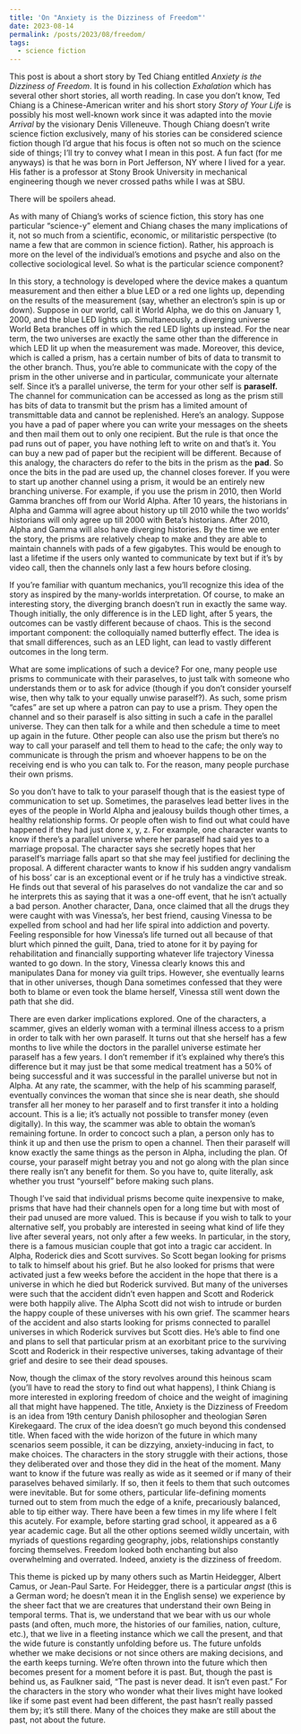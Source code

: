 ```yaml
---
title: 'On "Anxiety is the Dizziness of Freedom"'
date: 2023-08-14
permalink: /posts/2023/08/freedom/
tags:
  - science fiction
---
```


This post is about a short story by Ted Chiang entitled _Anxiety is the Dizziness of Freedom_. It is found in his collection _Exhalation_ which has several other short stories, all worth reading. In case you don’t know, Ted Chiang is a Chinese-American writer and his short story _Story of Your Life_ is possibly his most well-known work since it was adapted into the movie _Arrival_ by the visionary Denis Villeneuve. Though Chiang doesn’t write science fiction exclusively, many of his stories can be considered science fiction though I’d argue that his focus is often not so much on the science side of things; I’ll try to convey what I mean in this post. A fun fact (for me anyways) is that he was born in Port Jefferson, NY where I lived for a year. His father is a professor at Stony Brook University in mechanical engineering though we never crossed paths while I was at SBU. 

There will be spoilers ahead.

As with many of Chiang’s works of science fiction, this story has one particular “science-y” element and Chiang chases the many implications of it, not so much from a scientific, economic, or militaristic perspective (to name a few that are common in science fiction). Rather, his approach is more on the level of the individual’s emotions and psyche and also on the collective sociological level. So what is the particular science component? 

In this story, a technology is developed where the device makes a quantum measurement and then either a blue LED or a red one lights up, depending on the results of the measurement (say, whether an electron’s spin is up or down). Suppose in our world, call it World Alpha, we do this on January 1, 2000, and the blue LED lights up. Simultaneously, a diverging universe World Beta branches off in which the red LED lights up instead. For the near term, the two universes are exactly the same other than the difference in which LED lit up when the measurement was made. Moreover, this device, which is called a prism, has a certain number of bits of data to transmit to the other branch. Thus, you’re able to communicate with the copy of the prism in the other universe and in particular, communicate your alternate self. Since it’s a parallel universe, the term for your other self is **paraself.** The channel for communication can be accessed as long as the prism still has bits of data to transmit but the prism has a limited amount of transmittable data and cannot be replenished. Here’s an analogy. Suppose you have a pad of paper where you can write your messages on the sheets and then mail them out to only one recipient. But the rule is that once the pad runs out of paper, you have nothing left to write on and that’s it. You can buy a new pad of paper but the recipient will be different. Because of this analogy, the characters do refer to the bits in the prism as the **pad**. So once the bits in the pad are used up, the channel closes forever. If you were to start up another channel using a prism, it would be an entirely new branching universe. For example, if you use the prism in 2010, then World Gamma branches off from our World Alpha. After 10 years, the historians in Alpha and Gamma will agree about history up till 2010 while the two worlds’ historians will only agree up till 2000 with Beta’s historians. After 2010, Alpha and Gamma will also have diverging histories. By the time we enter the story, the prisms are relatively cheap to make and they are able to maintain channels with pads of a few gigabytes. This would be enough to last a lifetime if the users only wanted to communicate by text but if it’s by video call, then the channels only last a few hours before closing.

If you’re familiar with quantum mechanics, you’ll recognize this idea of the story as inspired by the many-worlds interpretation. Of course, to make an interesting story, the diverging branch doesn’t run in exactly the same way. Though initially, the only difference is in the LED light, after 5 years, the outcomes can be vastly different because of chaos. This is the second important component: the colloquially named butterfly effect. The idea is that small differences, such as an LED light, can lead to vastly different outcomes in the long term.

What are some implications of such a device? For one, many people use prisms to communicate with their paraselves, to just talk with someone who understands them or to ask for advice (though if you don’t consider yourself wise, then why talk to your equally unwise paraself?). As such, some prism “cafes” are set up where a patron can pay to use a prism. They open the channel and so their paraself is also sitting in such a cafe in the parallel universe. They can then talk for a while and then schedule a time to meet up again in the future. Other people can also use the prism but there’s no way to call your paraself and tell them to head to the cafe; the only way to communicate is through the prism and whoever happens to be on the receiving end is who you can talk to. For the reason, many people purchase their own prisms.

So you don’t have to talk to your paraself though that is the easiest type of communication to set up. Sometimes, the paraselves lead better lives in the eyes of the people in World Alpha and jealousy builds though other times, a healthy relationship forms. Or people often wish to find out what could have happened if they had just done x, y, z. For example, one character wants to know if there’s a parallel universe where her paraself had said yes to a marriage proposal. The character says she secretly hopes that her paraself’s marriage falls apart so that she may feel justified for declining the proposal. A different character wants to know if his sudden angry vandalism of his boss’ car is an exceptional event or if he truly has a vindictive streak. He finds out that several of his paraselves do not vandalize the car and so he interprets this as saying that it was a one-off event, that he isn’t actually a bad person. Another character, Dana, once claimed that all the drugs they were caught with was Vinessa’s, her best friend, causing Vinessa to be expelled from school and had her life spiral into addiction and poverty. Feeling responsible for how Vinessa’s life turned out all because of that blurt which pinned the guilt, Dana, tried to atone for it by paying for rehabilitation and financially supporting whatever life trajectory Vinessa wanted to go down. In the story, Vinessa clearly knows this and manipulates Dana for money via guilt trips. However, she eventually learns that in other universes, though Dana sometimes confessed that they were both to blame or even took the blame herself, Vinessa still went down the path that she did. 

There are even darker implications explored. One of the characters, a scammer, gives an elderly woman with a terminal illness access to a prism in order to talk with her own paraself. It turns out that she herself has a few months to live while the doctors in the parallel universe estimate her paraself has a few years. I don’t remember if it’s explained why there’s this difference but it may just be that some medical treatment has a 50% of being successful and it was successful in the parallel universe but not in Alpha. At any rate, the scammer, with the help of his scamming paraself, eventually convinces the woman that since she is near death, she should transfer all her money to her paraself and to first transfer it into a holding account. This is a lie; it’s actually not possible to transfer money (even digitally). In this way, the scammer was able to obtain the woman’s remaining fortune. In order to concoct such a plan, a person only has to think it up and then use the prism to open a channel. Then their paraself will know exactly the same things as the person in Alpha, including the plan. Of course, your paraself might betray you and not go along with the plan since there really isn’t any benefit for them. So you have to, quite literally, ask whether you trust “yourself” before making such plans.

Though I’ve said that individual prisms become quite inexpensive to make, prisms that have had their channels open for a long time but with most of their pad unused are more valued. This is because if you wish to talk to your alternative self, you probably are interested in seeing what kind of life they live after several years, not only after a few weeks. In particular, in the story, there is a famous musician couple that got into a tragic car accident. In Alpha, Roderick dies and Scott survives. So Scott began looking for prisms to talk to himself about his grief. But he also looked for prisms that were activated just a few weeks before the accident in the hope that there is a universe in which he died but Roderick survived. But many of the universes were such that the accident didn’t even happen and Scott and Roderick were both happily alive. The Alpha Scott did not wish to intrude or burden the happy couple of these universes with his own grief. The scammer hears of the accident and also starts looking for prisms connected to parallel universes in which Roderick survives but Scott dies. He’s able to find one and plans to sell that particular prism at an exorbitant price to the surviving Scott and Roderick in their respective universes, taking advantage of their grief and desire to see their dead spouses.

Now, though the climax of the story revolves around this heinous scam (you’ll have to read the story to find out what happens), I think Chiang is more interested in exploring freedom of choice and the weight of imagining all that might have happened. The title, Anxiety is the Dizziness of Freedom is an idea from 19th century Danish philosopher and theologian Søren Kirekegaard. The crux of the idea doesn’t go much beyond this condensed title. When faced with the wide horizon of the future in which many scenarios seem possible, it can be dizzying, anxiety-inducing in fact, to make choices. The characters in the story struggle with their actions, those they deliberated over and those they did in the heat of the moment. Many want to know if the future was really as wide as it seemed or if many of their paraselves behaved similarly. If so, then it feels to them that such outcomes were inevitable. But for some others, particular life-defining moments turned out to stem from much the edge of a knife, precariously balanced, able to tip either way. There have been a few times in my life where I felt this acutely. For example, before starting grad school, it appeared as a 6 year academic cage. But all the other options seemed wildly uncertain, with myriads of questions regarding geography, jobs, relationships constantly forcing themselves. Freedom looked both enchanting but also overwhelming and overrated. Indeed, anxiety is the dizziness of freedom.

This theme is picked up by many others such as Martin Heidegger, Albert Camus, or Jean-Paul Sarte. For Heidegger, there is a particular _angst_ (this is a German word; he doesn’t mean it in the English sense) we experience by the sheer fact that we are creatures that understand their own Being in temporal terms. That is, we understand that we bear with us our whole pasts (and often, much more, the histories of our families, nation, culture, etc.), that we live in a fleeting instance which we call the present, and that the wide future is constantly unfolding before us. The future unfolds whether we make decisions or not since others are making decisions, and the earth keeps turning. We’re often thrown into the future which then becomes present for a moment before it is past. But, though the past is behind us, as Faulkner said, “The past is never dead. It isn’t even past.” For the characters in the story who wonder what their lives might have looked like if some past event had been different, the past hasn’t really passed them by; it’s still there. Many of the choices they make are still about the past, not about the future.
